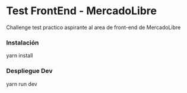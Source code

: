 # Test FrontEnd - MercadoLibre

Challenge test practico aspirante al area de front-end de MercadoLibre

### Instalación

yarn install

### Despliegue Dev

yarn run dev

